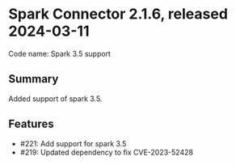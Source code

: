 # Spark Connector 2.1.6, released 2024-03-11

Code name: Spark 3.5 support

## Summary
Added support of spark 3.5.

## Features

* #221: Add support for spark 3.5
* #219: Updated dependency to fix CVE-2023-52428

